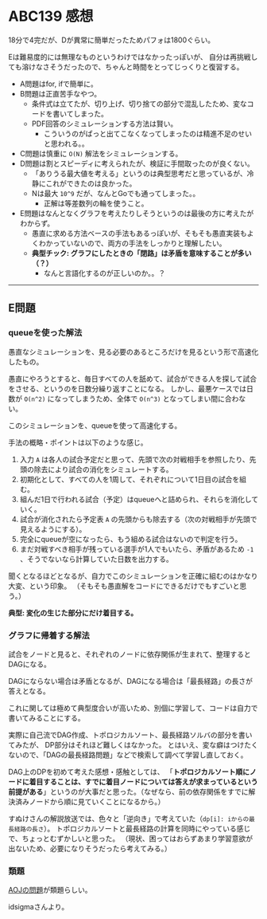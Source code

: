 # ABC139 感想

18分で4完だが、Dが異常に簡単だったためパフォは1800ぐらい。

Eは難易度的には無理なものというわけではなかったっぽいが、
自分は再挑戦しても溶けなさそうだったので、ちゃんと時間をとってじっくりと復習する。

- A問題はfor, ifで簡単に。
- B問題は正直苦手なやつ。
  - 条件式は立てたが、切り上げ、切り捨ての部分で混乱したため、変なコードを書いてしまった。
  - PDF回答のシミュレーションする方法は賢い。
    - こういうのがぱっと出てこなくなってしまったのは精進不足のせいと思われる。。
- C問題は慎重に `O(N)` 解法をシミュレーションする。
- D問題は割とスピーディに考えられたが、検証に手間取ったのが良くない。
  - 「ありうる最大値を考える」というのは典型思考だと思っているが、冷静にこれができたのは良かった。
  - Nは最大 `10^9` だが、なんとGoでも通ってしまった。。
    - 正解は等差数列の輪を使うこと。
- E問題はなんとなくグラフを考えたりしそうというのは最後の方に考えたがわからず。
  - 愚直に求める方法ベースの手法もあるっぽいが、そもそも愚直実装もよくわかっていないので、両方の手法をしっかりと理解したい。
  - **典型チック: グラフにしたときの「閉路」は矛盾を意味することが多い（？）**
    - なんと言語化するのが正しいのか。。？

---

## E問題

### queueを使った解法

愚直なシミュレーションを、見る必要のあるところだけを見るという形で高速化したもの。

愚直にやろうとすると、毎日すべての人を舐めて、試合ができる人を探して試合をさせる、というのを日数分繰り返すことになる。
しかし、最悪ケースでは日数が `O(n^2)` になってしまうため、全体で `O(n^3)` となってしまい間に合わない。

このシミュレーションを、queueを使って高速化する。

手法の概略・ポイントは以下のような感じ。

1. 入力 `A` は各人の試合予定だと思って、先頭で次の対戦相手を参照したり、先頭の除去により試合の消化をシミュレートする。
2. 初期化として、すべての人を1周して、それぞれについて1日目の試合を組む。
3. 組んだ1日で行われる試合（予定）はqueueへと詰められ、それらを消化していく。
4. 試合が消化されたら予定表 `A` の先頭からも除去する（次の対戦相手が先頭で見えるようにする）。
5. 完全にqueueが空になったら、もう組める試合はないので判定を行う。
6. まだ対戦すべき相手が残っている選手が1人でもいたら、矛盾があるため `-1` 、そうでないなら計算していた日数を出力する。

聞くとなるほどとなるが、自力でこのシミュレーションを正確に組むのはかなり大変、という印象。
（そもそも愚直解をコードにできるだけでもすごいと思う。）

**典型: 変化の生じた部分にだけ着目する。**

### グラフに帰着する解法

試合をノードと見ると、それぞれのノードに依存関係が生まれて、整理するとDAGになる。

DAGにならない場合は矛盾となるが、DAGになる場合は「最長経路」の長さが答えとなる。

これに関しては極めて典型度合いが高いため、別個に学習して、コードは自力で書いてみることにする。

実際に自己流でDAG作成、トポロジカルソート、最長経路ソルバの部分を書いてみたが、
DP部分はそれほど難しくはなかった。
とはいえ、変な癖はつけたくないので、「DAGの最長経路問題」などで検索して調べて学習し直しておく。

DAG上のDPを初めて考えた感想・感触としては、
「**トポロジカルソート順にノードに着目することは、すでに着目ノードについては答えが求まっているという前提がある**」というのが大事だと思った。（なぜなら、前の依存関係をすでに解決済みノードから順に見ていくことになるから。）

すぬけさんの解説放送では、色々と「逆向き」で考えていた（`dp[i]: iからの最長経路の長さ`）。
トポロジカルソートと最長経路の計算を同時にやっている感じで、ちょっとむずかしいと思った。
（現状、困ってはおらずあまり学習意欲が出ないため、必要になりそうだったら考えてみる。）

### 類題

[AOJの問題](http://judge.u-aizu.ac.jp/onlinejudge/description.jsp?id=2176)が類題らしい。

idsigmaさんより。


